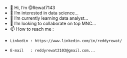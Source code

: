 - 👋 Hi, I’m @Rewat7143
- 👀 I’m interested in data science...
- 🌱 I’m currently learning data analyst...
- 💞️ I’m looking to collaborate on top MNC...
- 📫 How to reach me :
-     Linkedin : https://www.linkedin.com/in/reddyrewat/
-     E-mail   : reddyrewat2103@gmail.com...

<!---
Rewat7143/Rewat7143 is a ✨ special ✨ repository because its `README.md` (this file) appears on your GitHub profile.
You can click the Preview link to take a look at your changes.
--->
